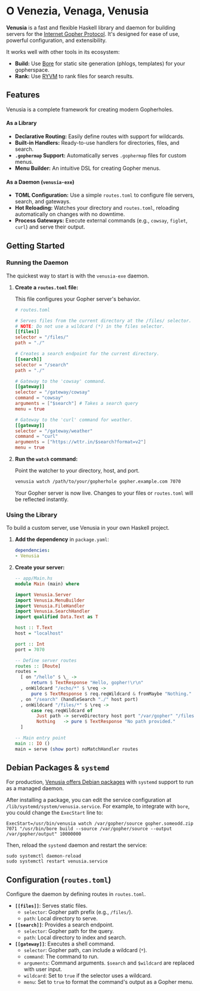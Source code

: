 # O Venezia, Venaga, Venusia

**Venusia** is a fast and flexible Haskell library and daemon for building servers for the [Internet Gopher Protocol](https://en.wikipedia.org/wiki/Gopher_\(protocol\)). It's designed for ease of use, powerful configuration, and extensibility.

It works well with other tools in its ecosystem:

  * **Build:** Use [Bore](https://github.com/someodd/bore) for static site generation (phlogs, templates) for your gopherspace.
  * **Rank:** Use [RYVM](https://github.com/someodd/ryvm) to rank files for search results.

## Features

Venusia is a complete framework for creating modern Gopherholes.

#### As a Library

  * **Declarative Routing:** Easily define routes with support for wildcards.
  * **Built-in Handlers:** Ready-to-use handlers for directories, files, and search.
  * **`.gophermap` Support:** Automatically serves `.gophermap` files for custom menus.
  * **Menu Builder:** An intuitive DSL for creating Gopher menus.

#### As a Daemon (`venusia-exe`)

  * **TOML Configuration:** Use a simple `routes.toml` to configure file servers, search, and gateways.
  * **Hot Reloading:** Watches your directory and `routes.toml`, reloading automatically on changes with no downtime.
  * **Process Gateways:** Execute external commands (e.g., `cowsay`, `figlet`, `curl`) and serve their output.

## Getting Started

### Running the Daemon

The quickest way to start is with the `venusia-exe` daemon.

1.  **Create a `routes.toml` file:**

    This file configures your Gopher server's behavior.

    ```toml
    # routes.toml

    # Serves files from the current directory at the /files/ selector.
    # NOTE: Do not use a wildcard (*) in the files selector.
    [[files]]
    selector = "/files/"
    path = "./"

    # Creates a search endpoint for the current directory.
    [[search]]
    selector = "/search"
    path = "./"

    # Gateway to the 'cowsay' command.
    [[gateway]]
    selector = "/gateway/cowsay"
    command = "cowsay"
    arguments = ["$search"] # Takes a search query
    menu = true

    # Gateway to the 'curl' command for weather.
    [[gateway]]
    selector = "/gateway/weather"
    command = "curl"
    arguments = ["https://wttr.in/$search?format=v2"]
    menu = true
    ```

2.  **Run the `watch` command:**

    Point the watcher to your directory, host, and port.

    ```bash
    venusia watch /path/to/your/gopherhole gopher.example.com 7070
    ```

    Your Gopher server is now live. Changes to your files or `routes.toml` will be reflected instantly.

### Using the Library

To build a custom server, use Venusia in your own Haskell project.

1.  **Add the dependency** in `package.yaml`:

    ```yaml
    dependencies:
    - Venusia
    ```

2.  **Create your server:**

    ```haskell
    -- app/Main.hs
    module Main (main) where

    import Venusia.Server
    import Venusia.MenuBuilder
    import Venusia.FileHandler
    import Venusia.SearchHandler
    import qualified Data.Text as T

    host :: T.Text
    host = "localhost"

    port :: Int
    port = 7070

    -- Define server routes
    routes :: [Route]
    routes =
      [ on "/hello" $ \_ ->
          return $ TextResponse "Hello, gopher!\r\n"
      , onWildcard "/echo/*" $ \req ->
          pure $ TextResponse $ req.reqWildcard & fromMaybe "Nothing."
      , on "/search" (handleSearch "./" host port)
      , onWildcard "/files/*" $ \req ->
          case req.reqWildcard of
            Just path -> serveDirectory host port "/var/gopher" "/files/" path Nothing
            Nothing   -> pure $ TextResponse "No path provided."
      ]

    -- Main entry point
    main :: IO ()
    main = serve (show port) noMatchHandler routes
    ```

## Debian Packages & `systemd`

For production, [Venusia offers Debian packages](https://github.com/someodd/venusia/releases) with `systemd` support to run as a managed daemon.

After installing a package, you can edit the service configuration at `/lib/systemd/system/venusia.service`. For example, to integrate with `bore`, you could change the `ExecStart` line to:

```
ExecStart=/usr/bin/venusia watch /var/gopher/source gopher.someodd.zip 7071 "/usr/bin/bore build --source /var/gopher/source --output /var/gopher/output" 10000000
```

Then, reload the `systemd` daemon and restart the service:

```
sudo systemctl daemon-reload
sudo systemctl restart venusia.service
```

## Configuration (`routes.toml`)

Configure the daemon by defining routes in `routes.toml`.

  * **`[[files]]`**: Serves static files.
      * `selector`: Gopher path prefix (e.g., `/files/`).
      * `path`: Local directory to serve.
  * **`[[search]]`**: Provides a search endpoint.
      * `selector`: Gopher path for the query.
      * `path`: Local directory to index and search.
  * **`[[gateway]]`**: Executes a shell command.
      * `selector`: Gopher path, can include a wildcard (`*`).
      * `command`: The command to run.
      * `arguments`: Command arguments. `$search` and `$wildcard` are replaced with user input.
      * `wildcard`: Set to `true` if the selector uses a wildcard.
      * `menu`: Set to `true` to format the command's output as a Gopher menu.